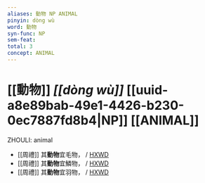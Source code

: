 ```yaml
---
aliases: 動物 NP ANIMAL
pinyin: dòng wù
word: 動物
syn-func: NP
sem-feat: 
total: 3
concept: ANIMAL 
---
```

# [[動物]] *[[dòng wù]]*  [[uuid-a8e89bab-49e1-4426-b230-0ec7887fd8b4|NP]] [[ANIMAL]]
ZHOULI: animal
 - [[周禮]] 其**動物**宜毛物，
                     / [HXWD](https://hxwd.org/textview.html?location=KR1d0001_tls_002-63a.16)
 - [[周禮]] 其**動物**宜鱗物，
                     / [HXWD](https://hxwd.org/textview.html?location=KR1d0001_tls_002-63a.20)
 - [[周禮]] 其**動物**宜羽物，
                     / [HXWD](https://hxwd.org/textview.html?location=KR1d0001_tls_002-63a.24)